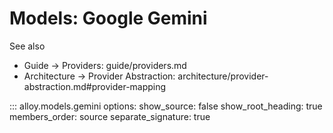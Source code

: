 # Models: Google Gemini

See also
- Guide → Providers: guide/providers.md
- Architecture → Provider Abstraction: architecture/provider-abstraction.md#provider-mapping

::: alloy.models.gemini
    options:
      show_source: false
      show_root_heading: true
      members_order: source
      separate_signature: true
